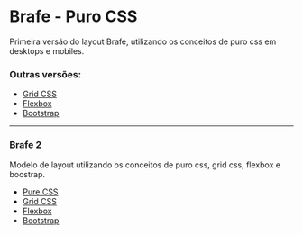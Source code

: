 # Brafe - Puro CSS

Primeira versão do layout Brafe, utilizando os conceitos de puro css em desktops e mobiles.

### Outras versões:

* [Grid CSS](https://github.com/taisesoares/brafe-grid-css)
* [Flexbox](https://github.com/taisesoares/brafe-flexbox)
* [Bootstrap](https://github.com/taisesoares/brafe-bootstrap)

<hr>

### Brafe 2

Modelo de layout utilizando os conceitos de puro css, grid css, flexbox e boostrap.

* [Pure CSS](https://github.com/taisesoares/brafe-2-pure-css)
* [Grid CSS](https://github.com/taisesoares/brafe-2-pure-css)
* [Flexbox](https://github.com/taisesoares/brafe-2-flexbox)
* [Bootstrap](https://github.com/taisesoares/brafe-2-bootstrap)


